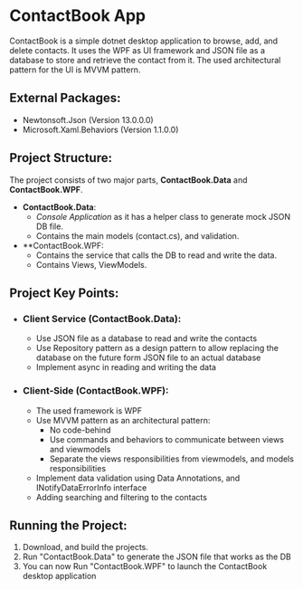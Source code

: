 # ContactBook App
ContactBook is a simple dotnet desktop application to browse, add, and delete contacts. It uses the WPF as UI framework and JSON file as a database to store and retrieve the contact from it. The used architectural pattern for the UI is MVVM pattern. 

## External Packages:
- Newtonsoft.Json (Version 13.0.0.0)
- Microsoft.Xaml.Behaviors (Version 1.1.0.0)

## Project Structure:
The project consists of two major parts, **ContactBook.Data** and **ContactBook.WPF**.
- **ContactBook.Data**:
  - *Console Application* as it has a helper class to generate mock JSON DB file.
  - Contains the main models (contact.cs), and validation.
- **ContactBook.WPF:
  - Contains the service that calls the DB to read and write the data.
  - Contains Views, ViewModels.

## Project Key Points:
- ### Client Service (ContactBook.Data):
  - Use JSON file as a database to read and write the contacts
  - Use Repository pattern as a design pattern to allow replacing the database on the future form JSON file to an actual database
  - Implement async in reading and writing the data
- ### Client-Side (ContactBook.WPF):
  -  The used framework is WPF
  -  Use MVVM pattern as an architectural pattern:
      - No code-behind
      - Use commands and behaviors to communicate between views and viewmodels
      - Separate the views responsibilities from viewmodels, and models responsibilities
  - Implement data validation using Data Annotations, and INotifyDataErrorInfo interface
  - Adding searching and filtering to the contacts

## Running the Project:
1. Download, and build the projects.
2. Run "ContactBook.Data" to generate the JSON file that works as the DB
3. You can now Run "ContactBook.WPF" to launch the ContactBook desktop application 
